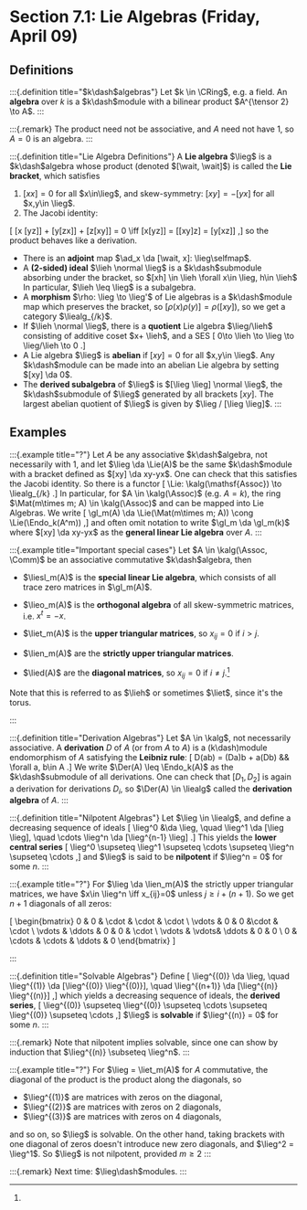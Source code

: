 # Section 7.1: Lie Algebras (Friday, April 09)

## Definitions

:::{.definition title="$k\dash$algebras"}
Let $k \in \CRing$, e.g. a field. An **algebra** over $k$ is a $k\dash$module with a bilinear product $A^{\tensor 2} \to A$.
:::

:::{.remark}
The product need not be associative, and $A$ need not have 1, so $A=0$ is an algebra.
:::

:::{.definition title="Lie Algebra Definitions"}
A **Lie algebra** $\lieg$ is a $k\dash$algebra whose product (denoted $[\wait, \wait]$) is called the **Lie bracket**, which satisfies

1. $[xx] = 0$ for all $x\in\lieg$, and skew-symmetry: $[xy] = -[yx]$ for all $x,y\in \lieg$.
2. The Jacobi identity:

\[
[x [yz]] + [y[zx]] + [z[xy]] = 0 \iff [x[yz]] = [[xy]z] = [y[xz]]
,\]
so the product behaves like a derivation.

- There is an **adjoint** map $\ad_x \da [\wait, x]: \lieg\selfmap$.
- A **(2-sided) ideal** $\lieh \normal \lieg$ is a $k\dash$submodule absorbing under the bracket, so $[xh] \in \lieh \forall x\in \lieg, h\in \lieh$
  In particular, $\lieh \leq \lieg$ is a subalgebra.
- A **morphism** $\rho: \lieg \to \lieg'$ of Lie algebras is a $k\dash$module map which preserves the bracket, so $[\rho(x) \rho(y)] = \rho([xy])$, so we get a category $\liealg_{/k}$.
- If $\lieh \normal \lieg$, there is a **quotient** Lie algebra $\lieg/\lieh$ consisting of additive coset $x+ \lieh$, and a SES
\[
0\to \lieh \to \lieg \to \lieg/\lieh \to 0
.\]
- A Lie algebra $\lieg$ is **abelian** if $[xy] = 0$ for all $x,y\in \lieg$.
  Any $k\dash$module can be made into an abelian Lie algebra by setting $[xy] \da 0$.
- The **derived subalgebra** of $\lieg$ is $[\lieg \lieg] \normal \lieg$, the $k\dash$submodule of $\lieg$ generated by all brackets $[xy]$.
  The largest abelian quotient of $\lieg$ is given by $\lieg / [\lieg \lieg]$.
:::

## Examples

:::{.example title="?"}
Let $A$ be any associative $k\dash$algebra, not necessarily with 1, and let $\lieg \da \Lie(A)$ be the same $k\dash$module with a bracket defined as $[xy] \da xy-yx$.
One can check that this satisfies the Jacobi identity.
So there is a functor
\[
\Lie: \kalg(\mathsf{Assoc}) \to \liealg_{/k} 
.\]
In particular, for $A \in \kalg(\Assoc)$ (e.g. $A=k$), the ring $\Mat(m\times m; A) \in \kalg(\Assoc)$ and can be mapped into Lie Algebras.
We write 
\[
\gl_m(A) \da \Lie(\Mat(m\times m; A)) \cong \Lie(\Endo_k(A^m))
,\]
and often omit notation to write $\gl_m \da \gl_m(k)$ where $[xy] \da xy-yx$ as the **general linear Lie algebra** over $A$.
:::

:::{.example title="Important special cases"}
Let $A \in \kalg(\Assoc, \Comm)$ be an associative commutative $k\dash$algebra, then 

- $\liesl_m(A)$ is the **special linear Lie algebra**, which consists of all trace zero matrices in $\gl_m(A)$.

- $\lieo_m(A)$ is the **orthogonal algebra** of all skew-symmetric matrices, i.e. $x^t = -x$.

- $\liet_m(A)$ is the **upper triangular matrices**, so $x_{ij} = 0$ if $i>j$.

- $\lien_m(A)$ are the **strictly upper triangular matrices**.

- $\lied(A)$ are the **diagonal matrices**, so $x_{ij} = 0$ if $i\neq j$.[^torus_h]

[^torus_h]: 
Note that this is referred to as $\lieh$ or sometimes $\liet$, since it's the torus.

:::

:::{.definition title="Derivation Algebras"}
Let $A \in \kalg$, not necessarily associative.
A **derivation** $D$ of $A$ (or from $A$ to $A$) is a \(k\dash\)module endomorphism of $A$ satisfying the **Leibniz rule**:
\[
D(ab) = (Da)b + a(Db) && \forall a, b\in A
.\]
We write $\Der(A) \leq \Endo_k(A)$ as the $k\dash$submodule of all derivations.
One can check that $[D_1, D_2]$ is again a derivation for derivations $D_i$, so $\Der(A) \in \liealg$ called the **derivation algebra** of $A$.
:::

:::{.definition title="Nilpotent Algebras"}
Let $\lieg \in \liealg$, and define a decreasing sequence of ideals
\[
\lieg^0 &\da \lieg, \quad \lieg^1 \da [\lieg \lieg], \quad \cdots \lieg^n \da [\lieg^{n-1} \lieg] 
.\]
This yields the **lower central series**
\[
\lieg^0 \supseteq \lieg^1 \supseteq \cdots \supseteq \lieg^n \supseteq \cdots
,\]
and $\lieg$ is said to be **nilpotent** if $\lieg^n = 0$ for some $n$.
:::

:::{.example title="?"}
For $\lieg \da \lien_m(A)$ the strictly upper triangular matrices, we have $x\in \lieg^n \iff x_{ij}=0$ unless $j \geq i + (n+1)$.
So we get $n+1$ diagonals of all zeros:

\[
\begin{bmatrix}
0               & 0 & \cdot & \cdot    & \cdot \\
\vdots          & 0 & 0 &\cdot & \cdot \\
\vdots               & \ddots & 0 & 0 & \cdot \\
\vdots               &  \vdots& \ddots  & 0 & 0 \\
0               & \cdots &  \cdots & \ddots & 0
\end{bmatrix}
\]


:::

:::{.definition title="Solvable Algebras"}
Define
\[
\lieg^{(0)} \da \lieg, \quad
\lieg^{(1)} \da [\lieg^{(0)} \lieg^{(0)}], \quad
\lieg^{(n+1)} \da [\lieg^{(n)} \lieg^{(n)}]
,\]
which yields a decreasing sequence of ideals, the **derived series**,
\[
\lieg^{(0)}
\supseteq 
\lieg^{(0)}
\supseteq
\cdots
\supseteq 
\lieg^{(0)}
\supseteq 
\cdots
,\]
$\lieg$ is **solvable** if $\lieg^{(n)} = 0$ for some $n$.
:::

:::{.remark}
Note that nilpotent implies solvable, since one can show by induction that $\lieg^{(n)} \subseteq \lieg^n$.
:::

:::{.example title="?"}
For $\lieg = \liet_m(A)$ for $A$ commutative, the diagonal of the product is the product along the diagonals, so 

- $\lieg^{(1)}$ are matrices with zeros on the diagonal,
- $\lieg^{(2)}$ are matrices with zeros on 2 diagonals,
- $\lieg^{(3)}$ are matrices with zeros on 4 diagonals,

and so on, so $\lieg$ is solvable.
On the other hand, taking brackets with one diagonal of zeros doesn't introduce new zero diagonals, and $\lieg^2 = \lieg^1$.
So $\lieg$ is not nilpotent, provided $m\geq 2$
:::

:::{.remark}
Next time: $\lieg\dash$modules.
:::



